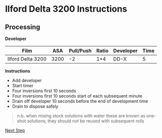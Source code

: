 # Ilford Delta 3200 Instructions

## Processing

**Developer**

| Film          | ASA | Pull/Push | Ratio | Developer | Time |
|---------------|-----|-----------|-------|-----------|------|
| Ilford Delta 3200   | 3200 |  -2        |  1+4  | DD-X | 5   |

**Instructions**

- Add developer
- Start timer
- Four inversions first 10 seconds
- Four inversions first 10 seconds start of each subsequent minute
- Drain off developer 10 seconds before the end of development time
- Drain to dispose safely

> n.b. when mixing stock solutions with water these are known as one-shot solutions; they should not be reused with subsequent rolls

[Next Step](../B%26W.md#developer)
